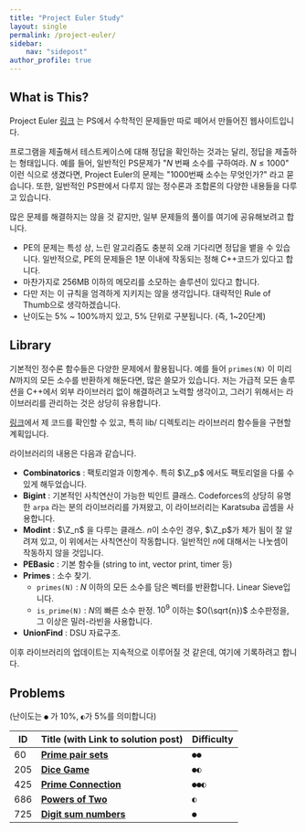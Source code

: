 ```yaml
---
title: "Project Euler Study"
layout: single
permalink: /project-euler/
sidebar:
    nav: "sidepost"
author_profile: true
---
```


## What is This? 
Project Euler [링크](https://projecteuler.net/archives) 는 PS에서 수학적인 문제들만 따로 떼어서 만들어진 웹사이트입니다. 

프로그램을 제출해서 테스트케이스에 대해 정답을 확인하는 것과는 달리, 정답을 제출하는 형태입니다. 예를 들어, 일반적인 PS문제가 "$N$ 번째 소수를 구하여라. $N \leq 1000$" 이런 식으로 생겼다면, Project Euler의 문제는 "$1000$번째 소수는 무엇인가?" 라고 묻습니다. 또한, 일반적인 PS판에서 다루지 않는 정수론과 조합론의 다양한 내용들을 다루고 있습니다.

많은 문제를 해결하지는 않을 것 같지만, 일부 문제들의 풀이를 여기에 공유해보려고 합니다. 

- PE의 문제는 특성 상, 느린 알고리즘도 충분히 오래 기다리면 정답을 뱉을 수 있습니다. 일반적으로, PE의 문제들은 1분 이내에 작동되는 정해 C++코드가 있다고 합니다.
- 마찬가지로 256MB 이하의 메모리를 소모하는 솔루션이 있다고 합니다. 
- 다만 저는 이 규칙을 엄격하게 지키지는 않을 생각입니다. 대략적인 Rule of Thumb으로 생각하겠습니다.
- 난이도는 5% ~ 100%까지 있고, 5% 단위로 구분됩니다. (즉, 1~20단계)

## Library
기본적인 정수론 함수들은 다양한 문제에서 활용됩니다. 예를 들어 `primes(N)` 이 미리 $N$까지의 모든 소수를 반환하게 해둔다면, 많은 쓸모가 있습니다. 저는 가급적 모든 솔루션을 C++에서 외부 라이브러리 없이 해결하려고 노력할 생각이고, 그러기 위해서는 라이브러리를 관리하는 것은 상당히 유용합니다. 

[링크](https://github.com/gratus907/project-euler-study)에서 제 코드를 확인할 수 있고, 특히 lib/ 디렉토리는 라이브러리 함수들을 구현할 계획입니다. 

라이브러리의 내용은 다음과 같습니다. 
- **Combinatorics** : 팩토리얼과 이항계수. 특히 $\Z_p$ 에서도 팩토리얼을 다룰 수 있게 해두었습니다. 
- **Bigint** : 기본적인 사칙연산이 가능한 빅인트 클래스. Codeforces의 상당히 유명한 `arpa` 라는 분의 라이브러리를 가져왔고, 이 라이브러리는 Karatsuba 곱셈을 사용합니다.
- **Modint** : $\Z_n$ 을 다루는 클래스. $n$이 소수인 경우, $\Z_p$가 체가 됨이 잘 알려져 있고, 이 위에서는 사칙연산이 작동합니다. 일반적인 $n$에 대해서는 나눗셈이 작동하지 않을 것입니다. 
- **PEBasic** : 기본 함수들 (string to int, vector print, timer 등)
- **Primes** : 소수 찾기. 
  - `primes(N)` : $N$ 이하의 모든 소수를 담은 벡터를 반환합니다. Linear Sieve입니다.
  - `is_prime(N)` : $N$의 빠른 소수 판정. $10^{9}$ 이하는 $O(\sqrt{n})$ 소수판정을, 그 이상은 밀러-라빈을 사용합니다. 
- **UnionFind** : DSU 자료구조.

이후 라이브러리의 업데이트는 지속적으로 이루어질 것 같은데, 여기에 기록하려고 합니다. 

## Problems
(난이도는 `●` 가 10%, `◐`가 5%를 의미합니다)

| ID  | Title (with Link to solution post)             | Difficulty |
| --- | ---------------------------------------------- | ---------- |
| 60  | [**Prime pair sets**](/project-euler/pe-060)   | `●●`       |
| 205 | [**Dice Game**](/project-euler/pe-205)         | `●◐`       |
| 425 | [**Prime Connection**](/project-euler/pe-425)  | `●●◐`      |
| 686 | [**Powers of Two**](/project-euler/pe-686)     | `◐`        |
| 725 | [**Digit sum numbers**](/project-euler/pe-725) | `●`        |
